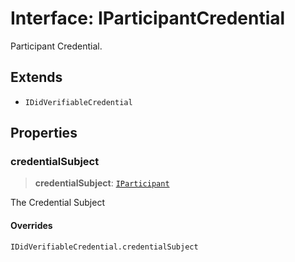 # Interface: IParticipantCredential

Participant Credential.

## Extends

- `IDidVerifiableCredential`

## Properties

### credentialSubject

> **credentialSubject**: [`IParticipant`](IParticipant.md)

The Credential Subject

#### Overrides

`IDidVerifiableCredential.credentialSubject`
